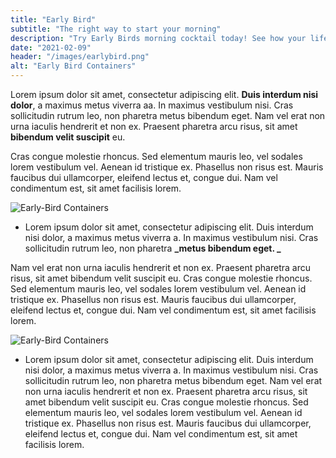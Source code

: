 ```yaml
---
title: "Early Bird"
subtitle: "The right way to start your morning"
description: "Try Early Birds morning cocktail today! See how your life changes with this coffee and energy drink replacement."
date: "2021-02-09"
header: "/images/earlybird.png"
alt: "Early Bird Containers"
---
```


Lorem ipsum dolor sit amet, consectetur adipiscing elit. **Duis interdum nisi dolor**, a maximus metus viverra aa. In maximus vestibulum nisi. Cras sollicitudin rutrum leo, non pharetra metus bibendum eget. Nam vel erat non urna iaculis hendrerit et non ex. Praesent pharetra arcu risus, sit amet **bibendum velit suscipit** eu.

Cras congue molestie rhoncus. Sed elementum mauris leo, vel sodales lorem vestibulum vel. Aenean id tristique ex. Phasellus non risus est. Mauris faucibus dui ullamcorper, eleifend lectus et, congue dui. Nam vel condimentum est, sit amet facilisis lorem.

![Early-Bird Containers](/images/earlybird.png)

- Lorem ipsum dolor sit amet, consectetur adipiscing elit. Duis interdum nisi dolor, a maximus metus viverra a. In maximus vestibulum nisi. Cras sollicitudin rutrum leo, non pharetra **_metus bibendum eget. _**

Nam vel erat non urna iaculis hendrerit et non ex. Praesent pharetra arcu risus, sit amet bibendum velit suscipit eu. Cras congue molestie rhoncus. Sed elementum mauris leo, vel sodales lorem vestibulum vel. Aenean id tristique ex. Phasellus non risus est. Mauris faucibus dui ullamcorper, eleifend lectus et, congue dui. Nam vel condimentum est, sit amet facilisis lorem.

![Early-Bird Containers](/images/earlybird.png)

- Lorem ipsum dolor sit amet, consectetur adipiscing elit. Duis interdum nisi dolor, a maximus metus viverra a. In maximus vestibulum nisi. Cras sollicitudin rutrum leo, non pharetra metus bibendum eget. Nam vel erat non urna iaculis hendrerit et non ex. Praesent pharetra arcu risus, sit amet bibendum velit suscipit eu. Cras congue molestie rhoncus. Sed elementum mauris leo, vel sodales lorem vestibulum vel. Aenean id tristique ex. Phasellus non risus est. Mauris faucibus dui ullamcorper, eleifend lectus et, congue dui. Nam vel condimentum est, sit amet facilisis lorem.
